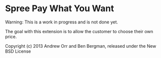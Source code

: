 Spree Pay What You Want
===================

Warning: This is a work in progress and is not done yet.

The goal with this extension is to allow the customer to choose their
own price.

Copyright (c) 2013 Andrew Orr and Ben Bergman, released under the New BSD License
